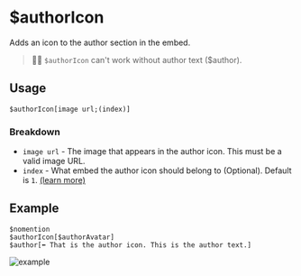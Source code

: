 # $authorIcon
Adds an icon to the author section in the embed.
> 🧙‍♂️ `$authorIcon` can't work without author text ($author).

## Usage
```
$authorIcon[image url;(index)]
```

### Breakdown
- `image url` - The image that appears in the author icon. This must be a valid image URL.
- `index` - What embed the author icon should belong to (Optional). Default is `1`. [(learn more)](../resources/embedIndexes.md)

## Example
```
$nomention
$authorIcon[$authorAvatar]
$author[⬅️ That is the author icon. This is the author text.]
```

![example](https://user-images.githubusercontent.com/69215413/125960772-6234a8ae-f96f-4ff9-9fac-1a634ef3cc4d.png)
